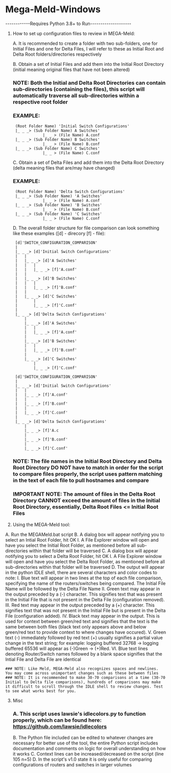 # Mega-Meld-Windows
------------Requires Python 3.8+ to Run--------------------
1. How to set up configuration files to review in MEGA-Meld:

	A. It is recommended to create a folder with two sub-folders, one for Initial Files and one for Delta Files, I will refer to these as Initial Root and Delta Root folders/directories
	  respectively

	B. Obtain a set of Initial Files and add them into the Initial Root Directory (initial meaning original files that have not been altered)

	### NOTE: Both the Initial and Delta Root Directories can contain sub-directories (containing the files), this script will automatically traverse all sub-directories within a respective root folder
	### EXAMPLE: 
		
		(Root Folder Name) 'Initial Switch Configurations'
		|_ _ _> (Sub Folder Name) A Switches'
					|_ _ > (File Name) A.conf
		|_ _ _> (Sub Folder Name) B Switches'
					|_ _ > (File Name) B.conf
		|_ _ _>	(Sub Folder Name) C Switches'
					|_ _ > (File Name) C.conf
	
	C. Obtain a set of Delta Files and add them into the Delta Root Directory (delta meaning files that are/may have changed)

	### EXAMPLE:
	
		(Root Folder Name) 'Delta Switch Configurations'
		|_ _ _> (Sub Folder Name) 'A Switches'
					|_ _ > (File Name) A.conf
		|_ _ _> (Sub Folder Name) 'B Switches'
					|_ _ > (File Name) B.conf
		|_ _ _>	(Sub Folder Name) 'C Switches'
					|_ _ > (File Name) C.conf

	D. The overall folder structure for file comparison can look something like these examples ([d] - direcory [f] - file):

		[d]'SWITCH_CONFIGURATION_COMPARISON'
		|
		|_ _ _> [d]'Initial Switch Configurations'
		|	|
		|	|_ _ _> [d]'A Switches'
		|	|	|
		|	|	|_ _ _> [f]'A.conf'
		|	|
		|	|_ _ _> [d]'B Switches'
		|	|	|
		|	|	|_ _ _> [f]'B.conf'
		|	|
		|	|_ _ _> [d]'C Switches'
		|		|
		|		|_ _ _> [f]'C.conf'
		|
		|_ _ _>	[d]'Delta Switch Configurations'
			|
			|_ _ _> [d]'A Switches'
			|	|
			|	|_ _ _> [f]'A.conf'
			|
			|_ _ _> [d]'B Switches'
			|	|
			|	|_ _ _> [f]'B.conf'
			|
			|_ _ _> [d]'C Switches'
				|
				|_ _ _> [f]'C.conf'

		[d]'SWITCH_CONFIGURATION_COMPARISON'
		|
		|_ _ _> [d]'Initial Switch Configurations'
		|	|
		|	|_ _ _> [f]'A.conf'
		|	|
		|	|_ _ _> [f]'B.conf'
		|	|
		|	|_ _ _> [f]'C.conf'
		|
		|_ _ _>	[d]'Delta Switch Configurations'
			|
			|_ _ _> [f]'A.c
			|
			|_ _ _> [f]'B.conf'
			|
			|_ _ _> [f]'C.conf'
	
	### NOTE: The file names in the Initial Root Directory and Delta Root Directory DO NOT have to match in order for the script to compare files properly, the script uses pattern matching in the text of each file to pull hostnames and compare

	### IMPORTANT NOTE: The amount of files in the Delta Root Directory CANNOT exceed the amount of files in the Initial Root Directory, essentially, Delta Root Files <= Initial Root Files

2. Using the MEGA-Meld tool:
	
A. Run the MEGAMeld.bat script
B. A dialog box will appear notifying you to select an Intial Root Folder, hit OK
I. A File Explorer window will open and have you select the Initial Root Folder, as mentioned before all sub-directories within that folder will be traversed
C. A dialog box will appear notifying you to select a Delta Root Folder, hit OK
I. A File Explorer window will open and have you select the Delta Root Folder, as mentioned before all sub-directories within that folder will be traversed
D. The output will appear in the python IDLE shell, there are several characters and color codes to note:
I. Blue text will appear in two lines at the top of each file comparison, specifying the name of the routers/switches being compared. The Initial File Name will be followed by the Delta File Name
II. Green text may appear in the output preceded by a (-) character. This signifies text that was present in the Initial File that is not present in the Delta File (configuration removed).
III. Red text may appear in the output preceded by a (+) character. This signifies text that was not present in the Initial File but is present in the Delta File (configuration added).
IV. Black text may appear in the output. This is used for context between green/red text and signifies that the text is the same between both files (black text only appears above and below green/red text to provide context to where changes have occured).
V. Green text (-) immediately followed by red text (+) usually signifies a partial value change in the text string; for example: logging buffered 32768 -> logging buffered 65536 will appear as (-)Green -> (+)Red.
VI. Blue text lines denoting Router/Switch names followed by a blank space signifies that the Intial File and Delta File are identical
	
	### NOTE: Like Meld, MEGA-Meld also recognizes spaces and newlines. You may come across unimportant changes such as these between files
	### NOTE: It is recommended to make 30-70 comparisons at a time (30-70 Initial to Delta file comparisons), hundreds of comparisons may make it difficult to scroll through the IDLE shell to review changes. Test to see what works best for you.

3. Misc

	### A. This script uses lawsie's idlecolors.py to function properly, which can be found here: https://github.com/lawsie/idlecolors
	B. The Python file included can be edited to whatever changes are necessary for better use of the tool, 
	   the entire Python script includes documentation and comments on logic for overall understanding on how it works
	C. Context lines can be increased/decreased on the script (line 105 n=5)
	D. In the script's v1.0 state it is only useful for comparing configurations of routers and switches in larger volumes
